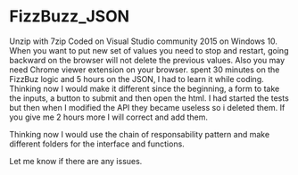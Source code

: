 # FizzBuzz_JSON
Unzip with 7zip
Coded on Visual Studio community 2015 on Windows 10.
When you want to put new set of values you need to stop and restart, going backward on the browser will not delete the previous values.
Also you may need Chrome viewer extension on your browser.
spent 30 minutes on the FizzBuz logic and 5 hours on the JSON, I had to learn it while coding. Thinking now I would make it different since the beginning, a form to take the inputs, a button to submit and then open the html.
I had started the tests but then  when I modified the API they became useless so i deleted them. If you give me 2 hours more I will correct and  add them.

Thinking now I would use the chain of responsability pattern and make different folders for the interface and functions.

Let me know if there are any issues.
